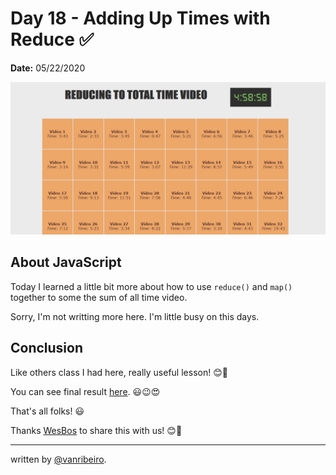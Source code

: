 # Day 18 - Adding Up Times with Reduce ✅

**Date:** 05/22/2020

![18 - Adding Up Times with Reduce](./../../images/challenges/18-adding-up-times-with-reduce.png)


## About JavaScript

Today I learned a little bit more about how to use `reduce()` and `map()` together to some the sum of all time video.

Sorry, I'm not writting more here. I'm little busy on this days.

## Conclusion

Like others class I had here, really useful lesson! 😊💖

You can see final result [here](https://vanribeiro-30daysofjavascript.netlify.app/challenge-files/18%20-%20adding%20up%20times%20with%20reduce/). 😃😉😍

That's all folks! 😃

Thanks [WesBos](https://github.com/wesbos) to share this with us! 😊💖

---

written by [@vanribeiro](https://github.com/vanribeiro).